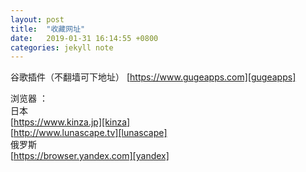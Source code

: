 ```yaml
---
layout: post
title:  "收藏网址"
date:   2019-01-31 16:14:55 +0800
categories: jekyll note
---
```

谷歌插件（不翻墙可下地址） [https://www.gugeapps.com][gugeapps]  

浏览器 ：  
日本   
[https://www.kinza.jp][kinza]  
[http://www.lunascape.tv][lunascape]   
俄罗斯  
[https://browser.yandex.com][yandex]  



[gugeapps]:https://www.gugeapps.com
[kinza]:https://www.kinza.jp
[lunascape]:http://www.lunascape.tv
[yandex]:https://browser.yandex.com
